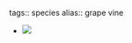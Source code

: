 tags:: species
alias:: grape vine

- ![](https://peach-geographical-bat-397.mypinata.cloud/ipfs/QmaNEsKiTDhVRp7zHKwaijKUNSQjSCvJqWZXtCodHAoeyM)